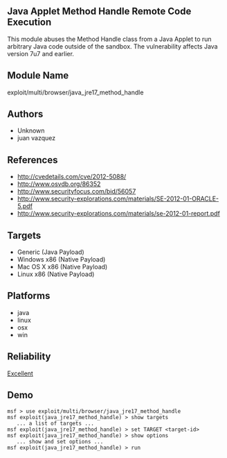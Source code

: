 ## Java Applet Method Handle Remote Code Execution

This module abuses the Method Handle class from a Java 
Applet to run arbitrary Java code outside of the sandbox. 
The vulnerability affects Java version 7u7 and earlier.


## Module Name
exploit/multi/browser/java_jre17_method_handle

## Authors
* Unknown
* juan vazquez


## References
* http://cvedetails.com/cve/2012-5088/
* http://www.osvdb.org/86352
* http://www.securityfocus.com/bid/56057
* http://www.security-explorations.com/materials/SE-2012-01-ORACLE-5.pdf
* http://www.security-explorations.com/materials/se-2012-01-report.pdf



## Targets
* Generic (Java Payload)
* Windows x86 (Native Payload)
* Mac OS X x86 (Native Payload)
* Linux x86 (Native Payload)


## Platforms
* java
* linux
* osx
* win

## Reliability
[Excellent](https://github.com/rapid7/metasploit-framework/wiki/Exploit-Ranking)

## Demo

```
msf > use exploit/multi/browser/java_jre17_method_handle
msf exploit(java_jre17_method_handle) > show targets
   ... a list of targets ...
msf exploit(java_jre17_method_handle) > set TARGET <target-id>
msf exploit(java_jre17_method_handle) > show options
   ... show and set options ...
msf exploit(java_jre17_method_handle) > run
```
    
    